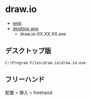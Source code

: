 # draw.io
- [web](https://www.draw.io/)
- [desktop app](https://github.com/jgraph/drawio-desktop/releases)
    - draw.io-XX.XX.XX.exe

## デスクトップ版
`C:\Program Files\draw.io\draw.io.exe`

## フリーハンド
配置 > 挿入 > freehand
